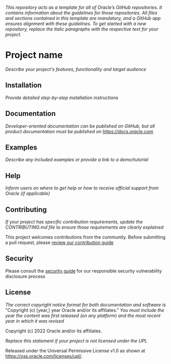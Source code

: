*This repository acts as a template for all of Oracle’s GitHub repositories. It contains information about the guidelines for those repositories. All files and sections contained in this template are mandatory, and a GitHub app ensures alignment with these guidelines. To get started with a new repository, replace the italic paragraphs with the respective text for your project.*

# Project name

*Describe your project's features, functionality and target audience*

## Installation

*Provide detailed step-by-step installation instructions*

## Documentation

*Developer-oriented documentation can be published on GitHub, but all product documentation must be published on <https://docs.oracle.com>*

## Examples

*Describe any included examples or provide a link to a demo/tutorial*

## Help

*Inform users on where to get help or how to receive official support from Oracle (if applicable)*

## Contributing

*If your project has specific contribution requirements, update the CONTRIBUTING.md file to ensure those requirements are clearly explained*

This project welcomes contributions from the community. Before submitting a pull request, please [review our contribution guide](./CONTRIBUTING.md)

## Security

Please consult the [security guide](./SECURITY.md) for our responsible security vulnerability disclosure process

## License

*The correct copyright notice format for both documentation and software is*
    "Copyright (c) [year,] year Oracle and/or its affiliates."
*You must include the year the content was first released (on any platform) and the most recent year in which it was revised*

Copyright (c) 2022 Oracle and/or its affiliates.

*Replace this statement if your project is not licensed under the UPL*

Released under the Universal Permissive License v1.0 as shown at
<https://oss.oracle.com/licenses/upl/>.
